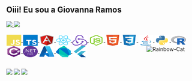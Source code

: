 ## Oiii! Eu sou a Giovanna Ramos

<div>
  <a href="https://github.com/Giovanna0208">
  <img height="180em" src="https://github-readme-stats.vercel.app/api?username=Giovanna0208&show_icons=true&count_private=true&include_all_commits=true&bg_color=90,FAD7A1,E96D71&hide_border=true&title_color=000000&text_color=000000&icon_color=000000&border_radius=20"/>
    
  <img height="180em" src="https://github-readme-stats.vercel.app/api/top-langs/?username=Giovanna0208&layout=compact&langs_count=10&bg_color=90,FAD7A1,E96D71&hide_border=true&title_color=000000&text_color=000000&border_radius=20"/>
</div>
 
<div style="display: inline_block"><br>
  <img align="center" alt="Js" height="30" width="40" src="https://raw.githubusercontent.com/devicons/devicon/master/icons/javascript/javascript-plain.svg">
  <img align="center" alt="Ts" height="30" width="40" src="https://raw.githubusercontent.com/devicons/devicon/master/icons/typescript/typescript-plain.svg">
  <img align="center" alt="Angular" height="30" width="40" src="https://raw.githubusercontent.com/devicons/devicon/master/icons/angularjs/angularjs-original.svg">
  <img align="center" alt="React" height="30" width="40" src="https://raw.githubusercontent.com/devicons/devicon/master/icons/react/react-original.svg">
  <img align="center" alt="Redux" height="30" width="40" src="https://raw.githubusercontent.com/devicons/devicon/master/icons/redux/redux-original.svg">
  <img align="center" alt="Node" height="30" width="40" src="https://raw.githubusercontent.com/devicons/devicon/master/icons/nodejs/nodejs-original.svg">
  <img align="center" alt="HTML" height="30" width="40" src="https://raw.githubusercontent.com/devicons/devicon/master/icons/html5/html5-original.svg">
  <img align="center" alt="CSS" height="30" width="40" src="https://raw.githubusercontent.com/devicons/devicon/master/icons/css3/css3-original.svg">
  <img align="center" alt="Java" height="30" width="40" src="https://raw.githubusercontent.com/devicons/devicon/master/icons/java/java-original.svg">
  <img align="center" alt="Python" height="30" width="40" src="https://raw.githubusercontent.com/devicons/devicon/master/icons/python/python-original.svg">
  <img align="center" alt="R" height="30" width="40" src="https://raw.githubusercontent.com/devicons/devicon/master/icons/r/r-original.svg">
  <img align="center" alt="Csharp" height="30" width="40" src="https://raw.githubusercontent.com/devicons/devicon/master/icons/csharp/csharp-original.svg">
  <img align="center" alt="DotNet" height="30" width="40" src="https://raw.githubusercontent.com/devicons/devicon/master/icons/dotnetcore/dotnetcore-original.svg">
  <img align="center" alt="Azure" height="30" width="40" src="https://raw.githubusercontent.com/devicons/devicon/master/icons/azure/azure-original.svg">
  <img align="center" alt="Dart" height="30" width="40" src="https://raw.githubusercontent.com/devicons/devicon/master/icons/dart/dart-original.svg">
  <img align="center" alt="Flutter" height="30" width="40" src="https://raw.githubusercontent.com/devicons/devicon/master/icons/flutter/flutter-original.svg">
  <img align="right" alt="Rainbow-Cat" height="130" width="130" src="https://i0.wp.com/gizmodo.uol.com.br/wp-content/blogs.dir/8/files/2021/02/nyan-cat-1.gif?fit=706%2C610&ssl=1">
</div>
  
  ##
 
<div> 
  <a href="https://instagram.com/_giovanna_ramos/" target="_blank"><img width="30" align="center" src="https://cdn-icons-png.flaticon.com/512/1384/1384063.png"></a>
  <a href = "mailto:gikaaramos2013@gmail.com"><img width="35" align="center" src="https://cdn-icons-png.flaticon.com/512/732/732200.png" target="_blank"></a>
  <a href="https://linkedin.com/in/giovanna-dos-santos-ramos/" target="_blank"><img align="center" width="30" src="https://cdn-icons.flaticon.com/png/512/3536/premium/3536505.png?token=exp=1652797298~hmac=78e62b0c645c3ff1c0450deb24928106"></a> 
</div>
